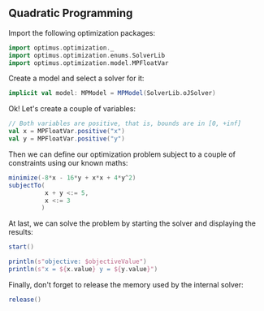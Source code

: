 ## Quadratic Programming

Import the following optimization packages:

```scala
import optimus.optimization._
import optimus.optimization.enums.SolverLib
import optimus.optimization.model.MPFloatVar
```

Create a model and select a solver for it:

```scala
implicit val model: MPModel = MPModel(SolverLib.oJSolver)
```

Ok! Let's create a couple of variables:

```scala
// Both variables are positive, that is, bounds are in [0, +inf]
val x = MPFloatVar.positive("x")
val y = MPFloatVar.positive("y")
```

Then we can define our optimization problem subject to a couple of constraints using our known maths:

```scala
minimize(-8*x - 16*y + x*x + 4*y^2)
subjectTo(
          x + y <:= 5,
          x <:= 3
         )
```

At last, we can solve the problem by starting the solver and displaying the results:

```scala
start()

println(s"objective: $objectiveValue")
println(s"x = ${x.value} y = ${y.value}")
```

Finally, don't forget to release the memory used by the internal solver:

```scala
release()
```
